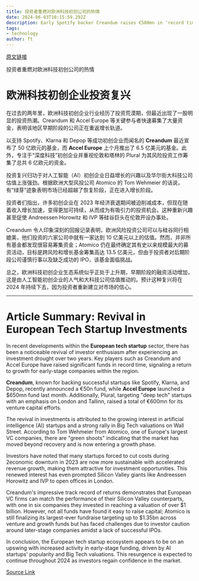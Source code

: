 ```yaml
---
title: 投资者重燃对欧洲科技初创公司的热情
date: 2024-06-03T10:15:59.292Z
description: Early Spotify backer Creandum raises €500mn in ‘record time’ as venture capitalists predict return to growth this year
tags: 
- technology
author: ft
---
```


[原文链接](https://ft.com/content/ad922bba-78c1-4310-847a-49f344a5ee7f)

投资者重燃对欧洲科技初创公司的热情

# 欧洲科技初创企业投资复兴

在过去的两年里，欧洲科技初创企业行业经历了投资荒漠期，但最近出现了一股明显的投资热潮。Creandum 和 Accel Europe 等关键参与者快速募集了大量资金，表明该地区早期阶段的公司正在重返增长轨道。

以支持 Spotify、Klarna 和 Depop 等成功初创企业而闻名的 **Creandum** 最近宣布了 50 亿欧元的基金，而 **Accel Europe** 上个月推出了 6.5 亿美元的基金。此外，专注于“深度科技”初创企业并重视伦敦和塔林的 Plural 为其风险投资工作筹集了总共 6 亿欧元的资金。

投资复兴归功于对人工智能（AI）初创企业日益增长的兴趣以及华尔街大科技公司估值上涨强劲。根据欧洲大型风投公司 Atomico 的 Tom Wehmeier 的话说，有“绿芽”迹象表明市场已经超越了恢复阶段，正在进入增长阶段。

投资者们指出，许多初创企业在 2023 年经济衰退期间被迫削减成本，但现在随着收入增长加速，变得更加可持续，从而成为有吸引力的投资机会。这种重新兴趣甚至促使 Andreessen Horowitz 和 IVP 等硅谷巨头在伦敦开设办事处。

Creandum 令人印象深刻的回报记录表明，欧洲风险投资公司可以与硅谷同行相媲美，他们投资的六家公司中就有一家达到 10 亿美元以上的估值。然而，并非所有基金都发现很容易筹集资金；Atomico 仍在最终确定其有史以来规模最大的募资活动，目标是跨风险和增长基金筹集高达 13.5 亿美元，但由于投资者对后期阶段公司谨慎行事以及缺乏成功的 IPO，该基金面临挑战。

总之，欧洲科技初创企业生态系统似乎正处于上升期，早期阶段的融资活动增加，这是由人工智能初创企业的人气和大科技公司估值推动的。预计这种复兴将在 2024 年持续下去，因为投资者重新建立对市场的信心。

---

 # Article Summary: Revival in European Tech Startup Investments

In recent developments within the **European tech startup** sector, there has been a noticeable revival of investor enthusiasm after experiencing an investment drought over two years. Key players such as Creandum and Accel Europe have raised significant funds in record time, signaling a return to growth for early-stage companies within the region.

**Creandum**, known for backing successful startups like Spotify, Klarna, and Depop, recently announced a €50n fund, while **Accel Europe** launched a $650mn fund last month. Additionally, Plural, targeting "deep tech" startups with an emphasis on London and Tallinn, raised a total of €600mn for its venture capital efforts.

The revival in investments is attributed to the growing interest in artificial intelligence (AI) startups and a strong rally in Big Tech valuations on Wall Street. According to Tom Wehmeier from Atomico, one of Europe's largest VC companies, there are "green shoots" indicating that the market has moved beyond recovery and is now entering a growth phase.

Investors have noted that many startups forced to cut costs during 2economic downturn in 2023 are now more sustainable with accelerated revenue growth, making them attractive for investment opportunities. This renewed interest has even prompted Silicon Valley giants like Andreessen Horowitz and IVP to open offices in London.

Creandum's impressive track record of returns demonstrates that European VC firms can match the performance of their Silicon Valley counterparts, with one in six companies they invested in reaching a valuation of over $1 billion. However, not all funds have found it easy to raise capital; Atomico is still finalizing its largest-ever fundraise targeting up to $1.35bn across venture and growth funds but has faced challenges due to investor caution around later-stage companies amidst a lack of successful IPOs.

In conclusion, the European tech startup ecosystem appears to be on an upswing with increased activity in early-stage funding, driven by AI startups' popularity and Big Tech valuations. This resurgence is expected to continue throughout 2024 as investors regain confidence in the market.

[Source Link](https://ft.com/content/ad922bba-78c1-4310-847a-49f344a5ee7f)

